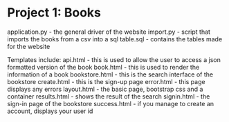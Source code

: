 # Project 1: Books

application.py - the general driver of the website
import.py - script that imports the books from a csv into a sql
table.sql - contains the tables made for the website

Templates include:
api.html - this is used to allow the user to access a json formatted version of the book
book.html - this is used to render the information of a book
bookstore.html - this is the search interface of the bookstore
create.html - this is the sign-up page
error.html - this page displays any errors
layout.html - the basic page, bootstrap css and a container
results.html - shows the result of the search
signin.html - the sign-in page of the bookstore
success.html - if you manage to create an account, displays your user id